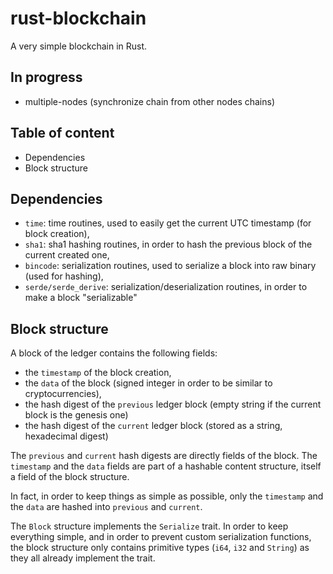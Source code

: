 # rust-blockchain

A very simple blockchain in Rust.

## In progress

 * multiple-nodes (synchronize chain from other nodes chains)

## Table of content

 * Dependencies
 * Block structure

## Dependencies

 * `time`: time routines, used to easily get the current UTC timestamp (for block creation),
 * `sha1`: sha1 hashing routines, in order to hash the previous block of the current created one,
 * `bincode`: serialization routines, used to serialize a block into raw binary (used for hashing),
 * `serde/serde_derive`: serialization/deserialization routines, in order to make a block "serializable"

## Block structure

A block of the ledger contains the following fields:
 * the `timestamp` of the block creation,
 * the `data` of the block (signed integer in order to be similar to cryptocurrencies),
 * the hash digest of the `previous` ledger block (empty string if the current block is the genesis one)
 * the hash digest of the `current` ledger block (stored as a string, hexadecimal digest)

The `previous` and `current` hash digests are directly fields of the block.
The `timestamp` and the `data` fields are part of a hashable content structure,
itself a field of the block structure.

In fact, in order to keep things as simple as possible, only the `timestamp` and
the `data` are hashed into `previous` and `current`.

The `Block` structure implements the `Serialize` trait. In order to keep everything simple,
and in order to prevent custom serialization functions, the block structure only contains
primitive types (`i64`, `i32` and `String`) as they all already implement the trait.
